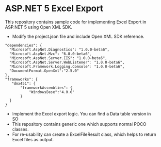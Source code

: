 # ASP.NET 5 Excel Export

This repository contains sample code for implementing Excel Export in ASP.NET 5 using Open XML SDK.

* Modify the project.json file and include Open XML SDK reference.
```
"dependencies": {
  "Microsoft.AspNet.Diagnostics": "1.0.0-beta6",
  "Microsoft.AspNet.Mvc": "6.0.0-beta6",
  "Microsoft.AspNet.Server.IIS": "1.0.0-beta6",
  "Microsoft.AspNet.Server.WebListener": "1.0.0-beta6",
  "Microsoft.Framework.Logging.Console": "1.0.0-beta6",
  "DocumentFormat.OpenXml":"2.5.0"
},
"frameworks": {
   "dnx451": {
       "frameworkAssemblies": {
           "WindowsBase":"4.0.0"
       }
  }
}
```
* Implement the Excel export logic. You can find a Data table version in [SO](http://stackoverflow.com/a/11812551/38024)
* This repository contains generic one which supports normal POCO classes.
* For re-usability can create a ExcelFileResult class, which helps to return Excel files as output.
